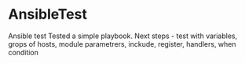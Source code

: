 # AnsibleTest
Ansible test
Tested a simple playbook.
Next steps - test with variables, grops of hosts, module parametrers, inckude, register, handlers, when condition
